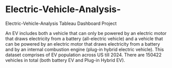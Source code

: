 # Electric-Vehicle-Analysis-
Electric-Vehicle-Analysis Tableau Dashboard Project


 An EV includes both a vehicle that can only be powered by an electric motor that draws electricity from a battery (all-electric vehicle) and a vehicle that can be powered by an electric motor that draws electricity from a battery and by an internal combustion engine (plug-in hybrid electric vehicle). 
 This dataset comprises of EV population across US till 2024. There are 150422 vehicles in total (both battery EV and Plug-in Hybrid EV).
